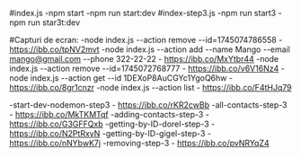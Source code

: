 #index.js
    -npm start
    -npm run start:dev
#index-step3.js
    -npm run start3
    -npm run star3t:dev

#Capturi de ecran:
  -node index.js --action remove --id=1745074786558  -  https://ibb.co/tpNV2mvt
  -node index.js --action add --name Mango --email mango@gmail.com --phone 322-22-22  -  https://ibb.co/MxYtbr44
  -node index.js --action remove --id=1745072768777  -  https://ibb.co/v6V16Nz4
  -node index.js --action get --id 1DEXoP8AuCGYc1YgoQ6hw - https://ibb.co/8gr1cnzr
  -node index.js --action list  -  https://ibb.co/F4tHJq79
  
  -start-dev-nodemon-step3  -  https://ibb.co/rKR2cwBb
  -all-contacts-step-3  -  https://ibb.co/MkTKMTqf
  -adding-contacts-step-3  -  https://ibb.co/G3GFFQxb
  -getting-by-ID-dorel-step-3  -  https://ibb.co/N2PtRxyN
  -getting-by-ID-gigel-step-3  -  https://ibb.co/nNYbwK7j
  -removing-step-3  -  https://ibb.co/pvNRYqZ4
